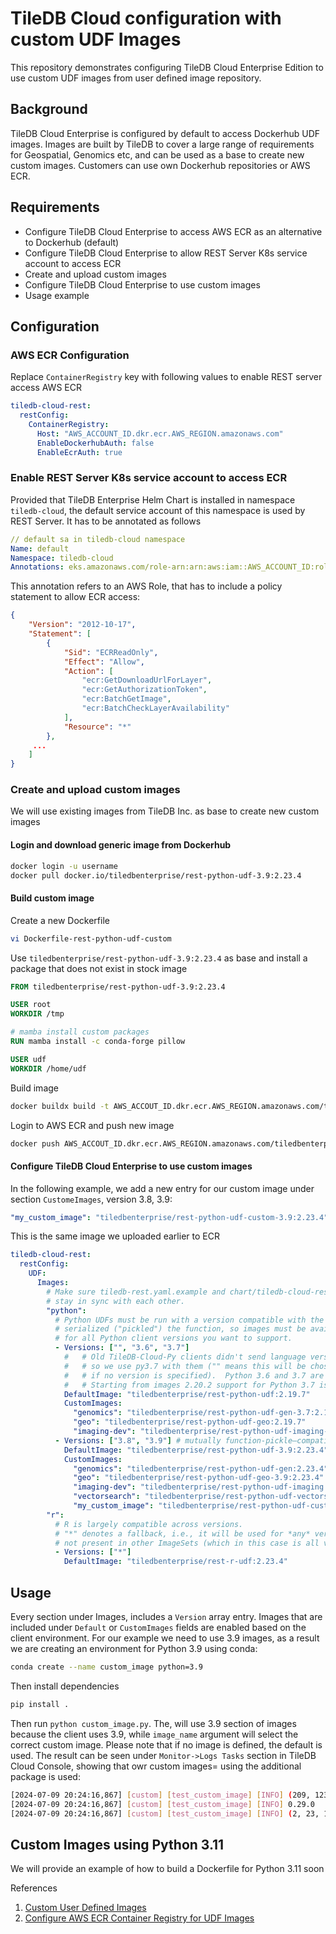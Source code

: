 # TileDB Cloud configuration with custom UDF Images

This repository demonstrates configuring TileDB Cloud Enterprise Edition to use custom UDF images from user defined image repository.

## Background

TileDB Cloud Enterprise is configured by default to access Dockerhub UDF images. Images are built by TileDB to cover a large range of requirements for Geospatial, Genomics etc, and can be used as a base to create new custom images. Customers can use own Dockerhub repositories or AWS ECR.

## Requirements

- Configure TileDB Cloud Enterprise to access AWS ECR as an alternative to Dockerhub (default)
- Configure TileDB Cloud Enterprise to allow REST Server K8s service account to access ECR
- Create and upload custom images
- Configure TileDB Cloud Enterprise to use custom images
- Usage example

## Configuration


### AWS ECR Configuration

Replace `ContainerRegistry` key with following values to enable REST server access AWS ECR

```yaml
tiledb-cloud-rest:
  restConfig:
    ContainerRegistry:
      Host: "AWS_ACCOUNT_ID.dkr.ecr.AWS_REGION.amazonaws.com"
      EnableDockerhubAuth: false
      EnableEcrAuth: true
```

### Enable REST Server K8s service account to access ECR

Provided that TileDB Enterprise Helm Chart is installed in namespace `tiledb-cloud`, the default service account of this namespace is used by REST Server. It has to be annotated as follows

```yaml
// default sa in tiledb-cloud namespace
Name: default
Namespace: tiledb-cloud
Annotations: eks.amazonaws.com/role-arn:arn:aws:iam::AWS_ACCOUNT_ID:role/tiledb-cloud-assume-role
```

This annotation refers to an AWS Role, that has to include a policy statement to allow ECR access:

```json
{
    "Version": "2012-10-17",
    "Statement": [
        {
            "Sid": "ECRReadOnly",
            "Effect": "Allow",
            "Action": [
                "ecr:GetDownloadUrlForLayer",
                "ecr:GetAuthorizationToken",
                "ecr:BatchGetImage",
                "ecr:BatchCheckLayerAvailability"
            ],
            "Resource": "*"
        },
     ...
    ]
}
```

### Create and upload custom images

We will use existing images from TileDB Inc. as base to create new custom images

#### Login and download generic image from Dockerhub

```bash
docker login -u username
docker pull docker.io/tiledbenterprise/rest-python-udf-3.9:2.23.4
```

#### Build custom image

Create a new Dockerfile

```bash
vi Dockerfile-rest-python-udf-custom
```

Use `tiledbenterprise/rest-python-udf-3.9:2.23.4` as base and install a package that does not exist in stock image 

```Dockerfile
FROM tiledbenterprise/rest-python-udf-3.9:2.23.4

USER root
WORKDIR /tmp

# mamba install custom packages
RUN mamba install -c conda-forge pillow

USER udf
WORKDIR /home/udf
```

Build image

```bash
docker buildx build -t AWS_ACCOUT_ID.dkr.ecr.AWS_REGION.amazonaws.com/tiledbenterprise/rest-python-udf-custom-3.9:2.23.4 -f Dockerfile-rest-python-udf-custom .
```

Login to AWS ECR and push new image

```bash
docker push AWS_ACCOUT_ID.dkr.ecr.AWS_REGION.amazonaws.com/tiledbenterprise/rest-python-udf-custom-3.9:2.23.4
```

#### Configure TileDB Cloud Enterprise to use custom images

In the following example, we add a new entry for our custom image under section `CustomeImages`, version 3.8, 3.9:

```yaml
"my_custom_image": "tiledbenterprise/rest-python-udf-custom-3.9:2.23.4" 
```

This is the same image we uploaded earlier to ECR

```yaml
tiledb-cloud-rest:
  restConfig:
    UDF:
      Images:
        # Make sure tiledb-rest.yaml.example and chart/tiledb-cloud-rest/values.yaml
        # stay in sync with each other.
        "python":
          # Python UDFs must be run with a version compatible with the one that
          # serialized ("pickled") the function, so images must be available
          # for all Python client versions you want to support.
          - Versions: ["", "3.6", "3.7"]
            #   # Old TileDB-Cloud-Py clients didn't send language version,
            #   # so we use py3.7 with them ("" means this will be chosen
            #   # if no version is specified).  Python 3.6 and 3.7 are compatible.
            #   # Starting from images 2.20.2 support for Python 3.7 is deprecated
            DefaultImage: "tiledbenterprise/rest-python-udf:2.19.7"
            CustomImages:
              "genomics": "tiledbenterprise/rest-python-udf-gen-3.7:2.19.7"
              "geo": "tiledbenterprise/rest-python-udf-geo:2.19.7"
              "imaging-dev": "tiledbenterprise/rest-python-udf-imaging-3.7:2.19.7"
          - Versions: ["3.8", "3.9"] # mutually function-pickle–compatible
            DefaultImage: "tiledbenterprise/rest-python-udf-3.9:2.23.4"
            CustomImages:
              "genomics": "tiledbenterprise/rest-python-udf-gen:2.23.4"
              "geo": "tiledbenterprise/rest-python-udf-geo-3.9:2.23.4"
              "imaging-dev": "tiledbenterprise/rest-python-udf-imaging:2.23.4"
              "vectorsearch": "tiledbenterprise/rest-python-udf-vectorsearch:2.23.4"
              "my_custom_image": "tiledbenterprise/rest-python-udf-custom-3.9:2.23.4"   
        "r":
          # R is largely compatible across versions.
          # "*" denotes a fallback, i.e., it will be used for *any* version
          # not present in other ImageSets (which in this case is all versions).
          - Versions: ["*"]
            DefaultImage: "tiledbenterprise/rest-r-udf:2.23.4"
```

## Usage

Every section under Images, includes a `Version` array entry. Images that are included under `Default` or `CustomImages` fields are enabled based on the client environment. For our example we need to use 3.9 images, as a result we are creating an environment for Python 3.9 using conda:

```bash
conda create --name custom_image python=3.9
```

Then install dependencies

```bash
pip install .
```

Then run `python custom_image.py`. The, will use 3.9 section of images because the client uses 3.9, while `image_name` argument will select the correct custom image. Please note that if no image is defined, the default is used. The result can be seen under `Monitor->Logs Tasks` section in TileDB Cloud Console, showing that owr custom images= using the additional package is used:

```bash
[2024-07-09 20:24:16,867] [custom] [test_custom_image] [INFO] (209, 123, 193)
[2024-07-09 20:24:16,867] [custom] [test_custom_image] [INFO] 0.29.0
[2024-07-09 20:24:16,867] [custom] [test_custom_image] [INFO] (2, 23, 1)
```

## Custom Images using Python 3.11

We will provide an example of how to build a Dockerfile for Python 3.11 soon

References
1. [Custom User Defined Images](https://app.gitbook.com/o/-LnZGqrmM4XMrJx6aqI-/s/-MZPCnMe65GdoyPLaTdA/custom-user-defined-images)
2. [Configure AWS ECR Container Registry for UDF Images](https://app.gitbook.com/o/-LnZGqrmM4XMrJx6aqI-/s/-MZPCnMe65GdoyPLaTdA/custom-user-defined-images/configure-aws-ecr-container-registry-for-udf-images)
